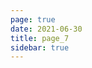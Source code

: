 ```yaml
---
page: true
date: 2021-06-30
title: page_7
sidebar: true
---
```

<script setup>
import Page from "../.vitepress/theme/components/Page.vue";
import { useData } from "vitepress";
const { theme } = useData();
const pageSize = theme.value.pageSize;
const posts = theme.value.posts.slice(18,21)
</script>
<Page :posts="posts" :pageCurrent="7" :pagesNum="11" />
